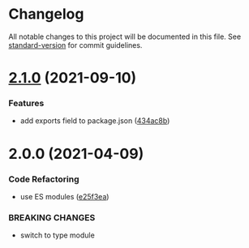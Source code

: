# Changelog

All notable changes to this project will be documented in this file. See [standard-version](https://github.com/conventional-changelog/standard-version) for commit guidelines.

# [2.1.0](https://github.com/dmnsgn/typed-array-concat/compare/v2.0.0...v2.1.0) (2021-09-10)


### Features

* add exports field to package.json ([434ac8b](https://github.com/dmnsgn/typed-array-concat/commit/434ac8b76552764729da8c20c2f6276269eb00ab))



# 2.0.0 (2021-04-09)


### Code Refactoring

* use ES modules ([e25f3ea](https://github.com/dmnsgn/typed-array-concat/commit/e25f3eae4a069314cfe52d7b35e5d370810a063d))


### BREAKING CHANGES

* switch to type module

